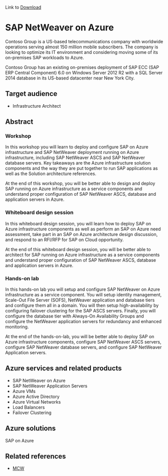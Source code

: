 Link to [Download](https://github.com/Microsoft/MCW-SAP-NetWeaver-on-Azure/archive/master.zip)

# SAP NetWeaver on Azure

Contoso Group is a US-based telecommunications company with worldwide operations serving almost 150 million mobile subscribers. The company is looking to optimize its IT environment and considering moving some of its on-premises SAP workloads to Azure.

Contoso Group has an existing on-premises deployment of SAP ECC (SAP ERP Central Component) 6.0 on Windows Server 2012 R2 with a SQL Server 2014 database in its US-based datacenter near New York City.

## Target audience
- Infrastructure Architect

## Abstract

### Workshop

In this workshop you will learn to deploy and configure SAP on Azure infrastructure and SAP NetWeaver deployment running on Azure infrastructure, including SAP NetWeaver ASCS and SAP NetWeaver database servers. Key takeaways are the Azure infrastructure solution components and the way they are put together to run SAP applications as well as the Solution architecture references.

At the end of this workshop, you will be better able to design and deploy SAP running on Azure infrastructure as a service components and understand proper configuration of SAP NetWeaver ASCS, database and application servers in Azure.

### Whiteboard design session 

In this whiteboard design session, you will learn how to deploy SAP on Azure infrastructure components as well as perform an SAP on Azure need assessment, take part in an SAP on Azure architecture design discussion, and respond to an RFI/RFP for SAP on Cloud opportunity.

At the end of this whiteboard design session, you will be better able to architect for SAP running on Azure infrastructure as a service components and understand proper configuration of SAP NetWeaver ASCS, database and application servers in Azure.

### Hands-on lab 

In this hands-on lab you will setup and configure SAP NetWeaver on Azure infrastructure as a service component. You will setup identity management, Scale-Out File Server (SOFS), NetWeaver application and database tiers and configure them all in a domain. You will then setup high-availability by configuring failover clustering for the SAP ASCS servers. Finally, you will configure the database tier with Always-On Availability Groups and configure the NetWeaver application servers for redundancy and enhanced monitoring.

At the end of the hands-on-lab, you will be better able to deploy SAP on Azure infrastructure components, configure SAP NetWeaver ASCS servers, configure SAP NetWeaver database servers, and configure SAP NetWeaver Application servers.

## Azure services and related products
- SAP NetWeaver on Azure
- SAP NetWeaver Application Servers
- Azure VMs
- Azure Active Directory
- Azure Virtual Networks
- Load Balancers
- Failover Clustering

## Azure solutions
SAP on Azure

## Related references
- [MCW](https://github.com/Microsoft/MCW)

